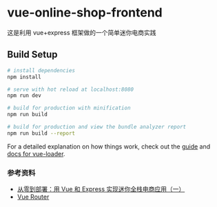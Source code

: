# vue-online-shop-frontend

这是利用 vue+express 框架做的一个简单迷你电商实践

## Build Setup

```bash
# install dependencies
npm install

# serve with hot reload at localhost:8080
npm run dev

# build for production with minification
npm run build

# build for production and view the bundle analyzer report
npm run build --report
```

For a detailed explanation on how things work, check out the [guide](http://vuejs-templates.github.io/webpack/) and [docs for vue-loader](http://vuejs.github.io/vue-loader).

### 参考资料

- [从零到部署：用 Vue 和 Express 实现迷你全栈电商应用（一）](https://tuture.co/2019/10/17/0b662ce/)
- [Vue Router](https://router.vuejs.org/zh/)
